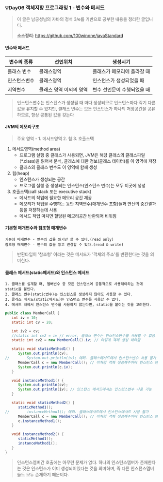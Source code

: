 ### 💡Day06 객체지향 프로그래밍 1 - 변수와 메서드
> 이 글은 남궁성님의 자바의 정석 3/e를 기반으로 공부한 내용을 정리한 글입니다.
>
> **소스정리**: https://github.com/100winone/javaStandard

#### 변수와 메서드

|변수의 종류|선언위치|생성시기|
|------|------|-------|
|클래스 변수|클래스영역|클래스가 메모리에 올라갈 때|
|인스턴스변수|클래스영역|인스턴스가 생성되었을 때|
|지역변수|클래스 영역 이외의 영역|변수 선언문이 수행되었을 때

> 인스턴스변수는 인스턴스가 생성될 때 마다 생성되므로 인스턴스마다 각기 다른 값을 유지할 수 있지만, 클래스 변수는 모든 인스턴스가 하나의 저장공간을 공유하므로, 항상 공통된 값을 갖는다

#### JVM의 메모리구조

> 주요 영역 - 1. 메서드영역 2. 힙 3. 호출스택

1. 메서드영역(method area)
    - 프로그램 실행 중 클래스가 사용되면, JVM은 해당 클래스의 클래스파일(*.class)을 읽어서 분석, 클래스에 대한 정보(클래스 데이터)를 이 영역에 저장
    - 클래스의 클래스 변수도 이 영역에 함께 생성
2. 힙(heap)
    - 인스턴스가 생성되는 공간
    - 프로그램 실행 중 생성되는 인스턴스(인스턴스 변수)는 모두 이곳에 생성
3. 호출스택(call stack 또는 executive stack)
    - 메서드의 작업에 필요한 메모리 공간 제공
    - 메모리가 작업을 수행하는 동안 지역변수(매개변수 포함)들과 연산의 중간결과 등을 저장하는데 사용
    - 메서드 작업 마치면 할당된 메모리공간 반환되어 비워짐

#### 기본형 매개변수와 참조형 매개변수

```
기본형 매개변수 - 변수의 값을 읽기만 할 수 있다.(read only)
참조형 매개변수 - 변수의 값을 읽고 변경할 수 있다.(read & write)
```

> 반환타입이 '참조형' 이라는 것은 메서드가 '객체의 주소'를 반환한다는 것을 의미한다.


#### 클래스 메서드(static메서드)와 인스턴스 메서드
```
1. 클래스를 설계할 때, 멤버변수 중 모든 인스턴스에 공통적으로 사용해야하는 것에 static을 붙인다.
2. 클래스 변수(static변수)는 인스턴스를 생성하지 않아도 사용할 수 있다.
3. 클래스 메서드(static메서드)는 인스턴스 변수를 사용할 수 없다.
4. 메서드 내에서 인스턴스 변수를 사용하지 않는다면, static을 붙이는 것을 고려한다.
```

```java
public class MemberCall {
   int iv = 10;
   static int cv = 20;

   int iv2 = cv;
   //static int cv2 = iv // error, 클래스 변수는 인스턴스변수를 사용할 수 없음
   static int cv2 = new MemberCall().iv; // 이렇게 객체 생성 해야함

   static void staticMethod1() {
      System.out.println(cv);
//        System.out.println(iv); 에러. 클래스메서드에서 인스턴스변수 사용 불가
      MemberCall c = new MemberCall(); // 이처럼 객체 생성해주어야 인스턴스 변수 사용가능
      System.out.println(c.iv);
   }

   void instanceMethod1() {
      System.out.println(cv);
      System.out.println(iv); // 인스턴스 메서드에서는 인스턴스변수 사용 가능
   }

   static void staticMethod2() {
      staticMethod1();
//        instanceMethod1(); 에러. 클래스메서드에서 인스턴스메서드 사용 불가
      MemberCall c = new MemberCall(); // 이처럼 객체 생성해주어야 인스턴스 변수 사용가능
      c.instanceMethod1();
   }

   void instanceMethod2() {
      staticMethod1();
      instanceMethod1();
   }
}
```

> 인스턴스멤버간 호출에는 아무런 문제가 없다. 하나의 인스턴스멤버가 존재한다는 것은 인스턴스가 이미 생성되어있다는 것을 의미하며, 즉 다른 인스턴스멤버들도 모두 존재하기 때문이다.